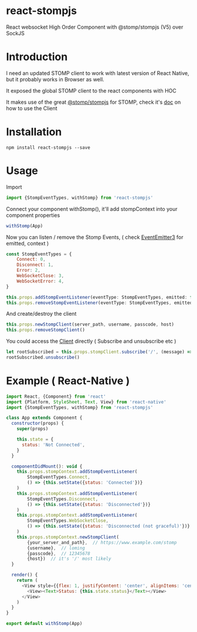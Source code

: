 # react-stompjs
React websocket High Order Component with @stomp/stompjs (V5) over SockJS

# Introduction
I need an updated STOMP client to work with latest version of React Native, but it probably works in Browser as well.

It exposed the global STOMP client to the react components with HOC 

It makes use of the great [@stomp/stompjs](https://github.com/stomp-js/stompjs) for STOMP, check it's [doc](https://stomp-js.github.io/api-docs/latest/) on how to use the Client

# Installation
```$xslt
npm install react-stompjs --save
```

# Usage
Import 
```javascript
import {StompEventTypes, withStomp} from 'react-stompjs'
```

Connect your component withStomp(), it'll add stompContext into your component properties
```javascript
withStomp(App)
````
Now you can listen / remove the Stomp Events, ( check [EventEmitter3](https://github.com/primus/eventemitter3) for emitted, context )
```javascript
const StompEventTypes = {
    Connect: 0,
    Disconnect: 1,
    Error: 2,
    WebSocketClose: 3,
    WebSocketError: 4,
}

this.props.addStompEventListener(eventType: StompEventTypes, emitted: function, context, isOnce)
this.props.removeStompEventListener(eventType: StompEventTypes, emitted: function, context)
```
And create/destroy the client
```javascript
this.props.newStompClient(server_path, username, passcode, host)
this.props.removeStompClient()
```
You could access the [Client](https://stomp-js.github.io/api-docs/latest/classes/Client.html) directly ( Subscribe and unsubscribe etc )
```javascript
let rootSubscribed = this.props.stompClient.subscribe('/', (message) => {console.log(message.body)})
rootSubscribed.unsubscribe()
```

# Example ( React-Native )
```javascript
import React, {Component} from 'react'
import {Platform, StyleSheet, Text, View} from 'react-native'
import {StompEventTypes, withStomp} from 'react-stompjs'

class App extends Component {
  constructor(props) {
    super(props)

    this.state = {
      status: 'Not Connected',
    }
  }

  componentDidMount(): void {
    this.props.stompContext.addStompEventListener(
        StompEventTypes.Connect,
        () => {this.setState({status: 'Connected'})}
    )
    this.props.stompContext.addStompEventListener(
        StompEventTypes.Disconnect,
        () => {this.setState({status: 'Disconnected'})}
    )
    this.props.stompContext.addStompEventListener(
        StompEventTypes.WebSocketClose,
        () => {this.setState({status: 'Disconnected (not graceful)'})}
    )
    this.props.stompContext.newStompClient(
        {your_server_and_path},  // https://www.example.com/stomp
        {username},  // loming
        {passcode},  // 12345678
        {host})  // it's '/' most likely
  }

  render() {
    return (
      <View style={{flex: 1, justifyContent: 'center', alignItems: 'center', backgroundColor: '#ffffff'}}>
        <View><Text>Status: {this.state.status}</Text></View>
      </View>
    )
  }
}

export default withStomp(App)
```

